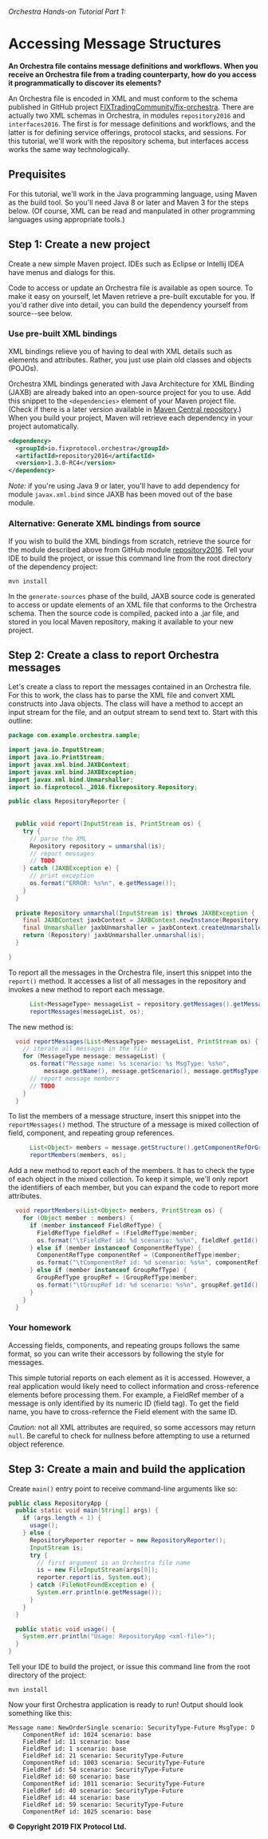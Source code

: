 *Orchestra Hands-on Tutorial Part 1:*

# Accessing Message Structures

**An Orchestra file contains message definitions and workflows. When you receive an Orchestra file from a trading counterparty, how do you access it programmatically to discover its elements?**

An Orchestra file is encoded in XML and must conform to the schema published in GitHub project [FIXTradingCommunity/fix-orchestra](https://github.com/FIXTradingCommunity/fix-orchestra). There are actually two XML schemas in Orchestra, in modules `repository2016` and `interfaces2016`. The first is for message definitions and workflows, and the latter is for defining service offerings, protocol stacks, and sessions. For this tutorial, we'll work with the repository schema, but interfaces access works the same way technologically.

## Prequisites
For this tutorial, we'll work in the Java programming language, using Maven as the build tool. So you'll need Java 8 or later and Maven 3 for the steps below. (Of course, XML can be read and manpulated in other programming languages using appropriate tools.)

## Step 1: Create a new project
Create a new simple Maven project. IDEs such as Eclipse or Intellij IDEA have menus and dialogs for this.

Code to access or update an Orchestra file is available as open source. To make it easy on yourself, let Maven retrieve a pre-built excutable for you. If you'd rather dive into detail, you can build the dependency yourself from source--see below.

### Use pre-built XML bindings
XML bindings relieve you of having to deal with XML details such as elements and attributes. Rather, you just use plain old classes and objects (POJOs).

Orchestra XML bindings generated with Java Architecture for XML Binding (JAXB) are already baked into an open-source project for you to use. Add this snippet to the `<dependencies>` element of your Maven project file. (Check if there is a later version available in [Maven Central repository](https://mvnrepository.com/artifact/io.fixprotocol.orchestra/repository2016).) When you build your project, Maven will retrieve each dependency in your project automatically.

```xml
<dependency>
  <groupId>io.fixprotocol.orchestra</groupId>
  <artifactId>repository2016</artifactId>
  <version>1.3.0-RC4</version>
</dependency>
```

*Note:* if you're using Java 9 or later, you'll have to add dependency for module `javax.xml.bind` since JAXB has been moved out of the base module.

### Alternative: Generate XML bindings from source
If you wish to build the XML bindings from scratch, retrieve the source for the module described above from GitHub module [repository2016](https://github.com/FIXTradingCommunity/fix-orchestra/tree/master/repository2016). Tell your IDE to build the project, or issue this command line from the root directory of the dependency project:
```
mvn install
```
In the `generate-sources` phase of the build, JAXB source code is generated to access or update elements of an XML file that conforms to the Orchestra schema. Then the source code is compiled, packed into a .jar file, and stored in you local Maven repository, making it available to your new project.

## Step 2: Create a class to report Orchestra messages
Let's create a class to report the messages contained in an Orchestra file. For this to work, the class has to parse the XML file and convert XML constructs into Java objects. The class will have a method to accept an input stream for the file, and an output stream to send text to. Start with this outline:

```java
package com.example.orchestra.sample;

import java.io.InputStream;
import java.io.PrintStream;
import javax.xml.bind.JAXBContext;
import javax.xml.bind.JAXBException;
import javax.xml.bind.Unmarshaller;
import io.fixprotocol._2016.fixrepository.Repository;

public class RepositoryReporter {
  
  
  public void report(InputStream is, PrintStream os) {
    try {
      // parse the XML
      Repository repository = unmarshal(is);
      // report messages
      // TODO
    } catch (JAXBException e) {
      // print exception
      os.format("ERROR: %s%n", e.getMessage());
    }
  }
  
  private Repository unmarshal(InputStream is) throws JAXBException {
    final JAXBContext jaxbContext = JAXBContext.newInstance(Repository.class);
    final Unmarshaller jaxbUnmarshaller = jaxbContext.createUnmarshaller();
    return (Repository) jaxbUnmarshaller.unmarshal(is);
  }

}
```
To report all the messages in the Orchestra file, insert this snippet into the `report()` method. It accesses a list of all messages in the repository and invokes a new method to report each message.

```java
      List<MessageType> messageList = repository.getMessages().getMessage();
      reportMessages(messageList, os);
```
The new method is:

```java
  void reportMessages(List<MessageType> messageList, PrintStream os) {
    // iterate all messages in the file
    for (MessageType message: messageList) {
      os.format("Message name: %s scenario: %s MsgType: %s%n", 
          message.getName(), message.getScenario(), message.getMsgType());
      // report message members
      // TODO
    }  
  }
```

To list the members of a message structure, insert this snippet into the `reportMessages()` method. The structure of a message is mixed collection of field, component, and repeating group references.

```java
      List<Object> members = message.getStructure().getComponentRefOrGroupRefOrFieldRef();
      reportMembers(members, os);
```
Add a new method to report each of the members. It has to check the type of each object in the mixed collection. To keep it simple, we'll only report the identifiers of each member, but you can expand the code to report more attributes.

```java
  void reportMembers(List<Object> members, PrintStream os) {
    for (Object member : members) {
      if (member instanceof FieldRefType) {
        FieldRefType fieldRef = (FieldRefType)member;
        os.format("\tFieldRef id: %d scenario: %s%n", fieldRef.getId(), fieldRef.getScenario());
      } else if (member instanceof ComponentRefType) {
        ComponentRefType componentRef = (ComponentRefType)member;
        os.format("\tComponentRef id: %d scenario: %s%n", componentRef.getId(), componentRef.getScenario());
      } else if (member instanceof GroupRefType) {
        GroupRefType groupRef = (GroupRefType)member;
        os.format("\tGroupRef id: %d scenario: %s%n", groupRef.getId(), groupRef.getScenario());
      }
    }
  }
```

### Your homework
Accessing fields, components, and repeating groups follows the same format, so you can write their accessors by following the style for messages. 

This simple tutorial reports on each element as it is accessed. However, a real application would likely need to collect information and cross-reference elements before processing them. For example, a FieldRef member of a message is only identified by its numeric ID (field tag). To get the field name, you have to cross-refernce the Field element with the same ID.

*Caution:* not all XML attributes are required, so some accessors may return `null`. Be careful to check for nullness before attempting to use a returned object reference.

## Step 3: Create a main and build the application
Create `main()` entry point to receive command-line arguments like so:

```java
public class RepositoryApp {
  public static void main(String[] args) {
    if (args.length < 1) {
      usage();
    } else {
      RepositoryReporter reporter = new RepositoryReporter();
      InputStream is;
      try {
        // first argument is an Orchestra file name
        is = new FileInputStream(args[0]);
        reporter.report(is, System.out);
      } catch (FileNotFoundException e) {
        System.err.println(e.getMessage());
      }
    }
  }

  public static void usage() {
    System.err.println("Usage: RepositoryApp <xml-file>");
  }
}
```
Tell your IDE to build the project, or issue this command line from the root directory of the project:
```
mvn install
```
 
Now your first Orchestra application is ready to run! Output should look something like this:
```
Message name: NewOrderSingle scenario: SecurityType-Future MsgType: D
	ComponentRef id: 1024 scenario: base
	FieldRef id: 11 scenario: base
	FieldRef id: 1 scenario: base
	FieldRef id: 21 scenario: SecurityType-Future
	ComponentRef id: 1003 scenario: SecurityType-Future
	FieldRef id: 54 scenario: SecurityType-Future
	FieldRef id: 60 scenario: base
	ComponentRef id: 1011 scenario: SecurityType-Future
	FieldRef id: 40 scenario: SecurityType-Future
	FieldRef id: 44 scenario: base
	FieldRef id: 59 scenario: SecurityType-Future
	ComponentRef id: 1025 scenario: base
  ```

**© Copyright 2019 FIX Protocol Ltd.**